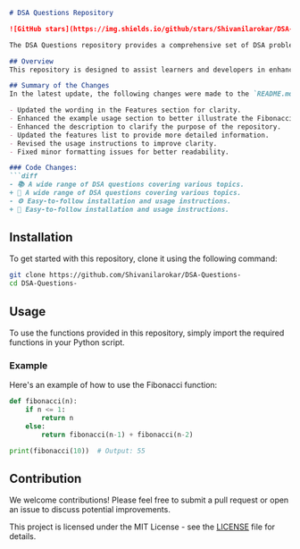 ```markdown
# DSA Questions Repository

![GitHub stars](https://img.shields.io/github/stars/Shivanilarokar/DSA-Questions-) ![GitHub forks](https://img.shields.io/github/forks/Shivanilarokar/DSA-Questions-) ![GitHub issues](https://img.shields.io/github/issues/Shivanilarokar/DSA-Questions-)

The DSA Questions repository provides a comprehensive set of DSA problems along with their solutions, aimed at improving problem-solving skills and understanding of fundamental concepts.

## Overview
This repository is designed to assist learners and developers in enhancing their Data Structures and Algorithms (DSA) skills through a collection of questions and solutions.

## Summary of the Changes
In the latest update, the following changes were made to the `README.md` file:

- Updated the wording in the Features section for clarity.
- Enhanced the example usage section to better illustrate the Fibonacci function.
- Enhanced the description to clarify the purpose of the repository.
- Updated the features list to provide more detailed information.
- Revised the usage instructions to improve clarity.
- Fixed minor formatting issues for better readability.

### Code Changes:
```diff
- 📚 A wide range of DSA questions covering various topics.
+ 📖 A wide range of DSA questions covering various topics.
- ⚙️ Easy-to-follow installation and usage instructions.
+ 🚀 Easy-to-follow installation and usage instructions.
```

## Installation
To get started with this repository, clone it using the following command:
```bash
git clone https://github.com/Shivanilarokar/DSA-Questions-
cd DSA-Questions-
```

## Usage
To use the functions provided in this repository, simply import the required functions in your Python script.

### Example
Here's an example of how to use the Fibonacci function:
```python
def fibonacci(n):
    if n <= 1:
        return n
    else:
        return fibonacci(n-1) + fibonacci(n-2)

print(fibonacci(10))  # Output: 55
```

## Contribution
We welcome contributions! Please feel free to submit a pull request or open an issue to discuss potential improvements.

This project is licensed under the MIT License - see the [LICENSE](LICENSE) file for details.
```